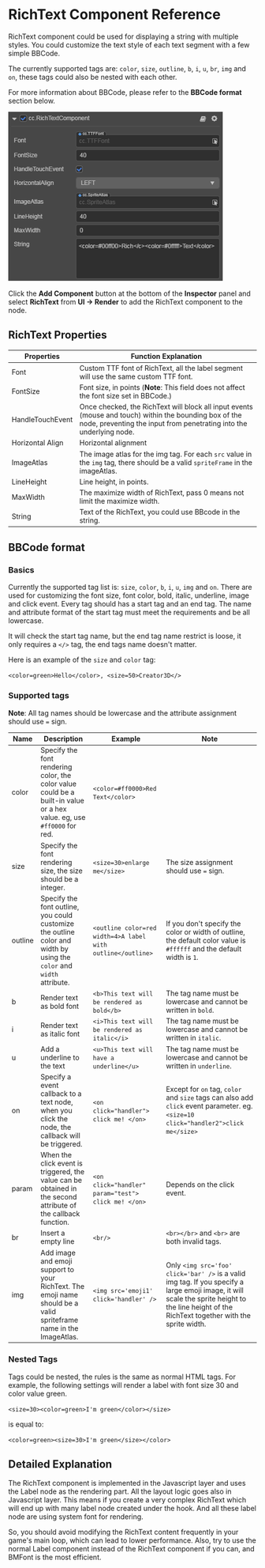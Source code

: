 # RichText Component Reference

RichText component could be used for displaying a string with multiple styles. You could customize the text style of each text segment with a few simple BBCode.

The currently supported tags are: `color`, `size`, `outline`, `b`, `i`, `u`, `br`, `img` and `on`, these tags could also be nested with each other.

For more information about BBCode, please refer to the **BBCode format** section below.

![richtext](richtext/richtext.png)

Click the **Add Component** button at the bottom of the **Inspector** panel and select **RichText** from **UI -> Render** to add the RichText component to the node.

## RichText Properties

| Properties       | Function Explanation  |
| --------------   | -----------   |
| Font             | Custom TTF font of RichText, all the label segment will use the same custom TTF font.  |
| FontSize         | Font size, in points (**Note**: This field does not affect the font size set in BBCode.) |
| HandleTouchEvent | Once checked, the RichText will block all input events (mouse and touch) within the bounding box of the node, preventing the input from penetrating into the underlying node. |
| Horizontal Align | Horizontal alignment   |
| ImageAtlas      | The image atlas for the img tag. For each `src` value in the `img` tag, there should be a valid `spriteFrame` in the imageAtlas. |
| LineHeight      | Line height, in points.    |
| MaxWidth        | The maximize width of RichText, pass 0 means not limit the maximize width. |
| String           | Text of the RichText, you could use BBcode in the string. |

## BBCode format

### Basics

Currently the supported tag list is: `size`, `color`, `b`, `i`, `u`, `img` and `on`. There are used for customizing the font size, font color, bold, italic, underline, image and click event.
Every tag should has a start tag and an end tag. The name and attribute format of the start tag must meet the requirements and be all lowercase.

It will check the start tag name, but the end tag name restrict is loose, it only requires a `</>` tag, the end tags name doesn't matter.

Here is an example of the `size` and `color` tag:

`<color=green>Hello</color>, <size=50>Creator3D</>`

### Supported tags

**Note**: All tag names should be lowercase and the attribute assignment should use `=` sign.

| Name | Description | Example | Note |
| -------|------- | -----|------ |
| color | Specify the font rendering color, the color value could be a built-in value or a hex value. eg, use `#ff0000` for red. | `<color=#ff0000>Red Text</color>` |  |
| size | Specify the font rendering size, the size should be a integer. | `<size=30>enlarge me</size>` | The size assignment should use `=` sign. |
| outline | Specify the font outline, you could customize the outline color and width by using the `color` and `width` attribute. | `<outline color=red width=4>A label with outline</outline>` | If you don't specify the color or width of outline, the default color value is `#ffffff` and the default width is `1`. |
| b | Render text as bold font | `<b>This text will be rendered as bold</b>`| The tag name must be lowercase and cannot be written in `bold`. |
| i | Render text as italic font | `<i>This text will be rendered as italic</i>`| The tag name must be lowercase and cannot be written in `italic`. |
| u | Add a underline to the text |`<u>This text will have a underline</u>`| The tag name must be lowercase and cannot be written in `underline`. |
| on | Specify a event callback to a text node, when you click the node, the callback will be triggered. | `<on click="handler"> click me! </on>` | Except for `on` tag, `color` and `size` tags can also add `click` event parameter. eg. `<size=10 click="handler2">click me</size>` |
| param | When the click event is triggered, the value can be obtained in the second attribute of the callback function. | `<on click="handler" param="test"> click me! </on>` | Depends on the click event. |
| br | Insert a empty line | `<br/>` | `<br></br>` and `<br>` are both invalid tags. |
| img | Add image and emoji support to your RichText. The emoji name should be a valid spriteframe name in the ImageAtlas. | `<img src='emoji1' click='handler' />` | Only `<img src='foo' click='bar' />` is a valid img tag. If you specify a large emoji image, it will scale the sprite height to the line height of the RichText together with the sprite width. |

### Nested Tags

Tags could be nested, the rules is the same as normal HTML tags. For example, the following settings will render a label with font size 30 and color value green.

`<size=30><color=green>I'm green</color></size>`

is equal to:

`<color=green><size=30>I'm green</size></color>`

<!--
There are two ways to set the color of RichText:
1. Selected the node and set the overall color of RichText in **RichTextComponent -> String** of the **Inspector**.
2. Use BBCode to set colors on the inside of RichText separately.
Use BBCode to set the colors separately inside RichText.

**Note**: The two cannot be mixed. If mixed, the color set in the **second** way will prevail at runtime.
-->

## Detailed Explanation

The RichText component is implemented in the Javascript layer and uses the Label node as the rendering part. All the layout logic goes also in Javascript layer. This means if you create a very complex RichText which will end up with many label node created under the hook. And all these label node are using system font for rendering.

So, you should avoid modifying the RichText content frequently in your game's main loop, which can lead to lower performance. Also, try to use the normal Label component instead of the RichText component if you can, and BMFont is the most efficient.
